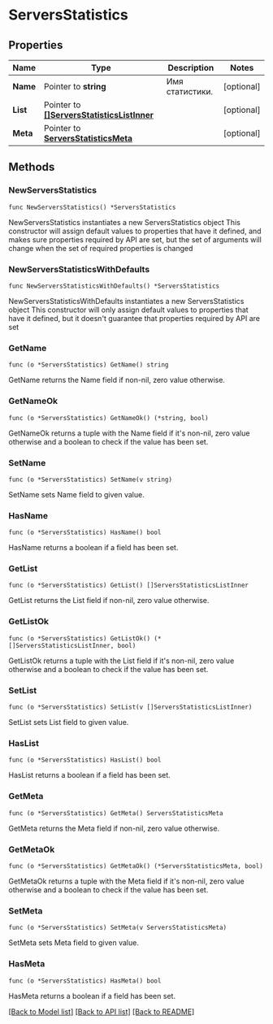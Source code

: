 # ServersStatistics

## Properties

Name | Type | Description | Notes
------------ | ------------- | ------------- | -------------
**Name** | Pointer to **string** | Имя статистики. | [optional] 
**List** | Pointer to [**[]ServersStatisticsListInner**](ServersStatisticsListInner.md) |  | [optional] 
**Meta** | Pointer to [**ServersStatisticsMeta**](ServersStatisticsMeta.md) |  | [optional] 

## Methods

### NewServersStatistics

`func NewServersStatistics() *ServersStatistics`

NewServersStatistics instantiates a new ServersStatistics object
This constructor will assign default values to properties that have it defined,
and makes sure properties required by API are set, but the set of arguments
will change when the set of required properties is changed

### NewServersStatisticsWithDefaults

`func NewServersStatisticsWithDefaults() *ServersStatistics`

NewServersStatisticsWithDefaults instantiates a new ServersStatistics object
This constructor will only assign default values to properties that have it defined,
but it doesn't guarantee that properties required by API are set

### GetName

`func (o *ServersStatistics) GetName() string`

GetName returns the Name field if non-nil, zero value otherwise.

### GetNameOk

`func (o *ServersStatistics) GetNameOk() (*string, bool)`

GetNameOk returns a tuple with the Name field if it's non-nil, zero value otherwise
and a boolean to check if the value has been set.

### SetName

`func (o *ServersStatistics) SetName(v string)`

SetName sets Name field to given value.

### HasName

`func (o *ServersStatistics) HasName() bool`

HasName returns a boolean if a field has been set.

### GetList

`func (o *ServersStatistics) GetList() []ServersStatisticsListInner`

GetList returns the List field if non-nil, zero value otherwise.

### GetListOk

`func (o *ServersStatistics) GetListOk() (*[]ServersStatisticsListInner, bool)`

GetListOk returns a tuple with the List field if it's non-nil, zero value otherwise
and a boolean to check if the value has been set.

### SetList

`func (o *ServersStatistics) SetList(v []ServersStatisticsListInner)`

SetList sets List field to given value.

### HasList

`func (o *ServersStatistics) HasList() bool`

HasList returns a boolean if a field has been set.

### GetMeta

`func (o *ServersStatistics) GetMeta() ServersStatisticsMeta`

GetMeta returns the Meta field if non-nil, zero value otherwise.

### GetMetaOk

`func (o *ServersStatistics) GetMetaOk() (*ServersStatisticsMeta, bool)`

GetMetaOk returns a tuple with the Meta field if it's non-nil, zero value otherwise
and a boolean to check if the value has been set.

### SetMeta

`func (o *ServersStatistics) SetMeta(v ServersStatisticsMeta)`

SetMeta sets Meta field to given value.

### HasMeta

`func (o *ServersStatistics) HasMeta() bool`

HasMeta returns a boolean if a field has been set.


[[Back to Model list]](../README.md#documentation-for-models) [[Back to API list]](../README.md#documentation-for-api-endpoints) [[Back to README]](../README.md)


